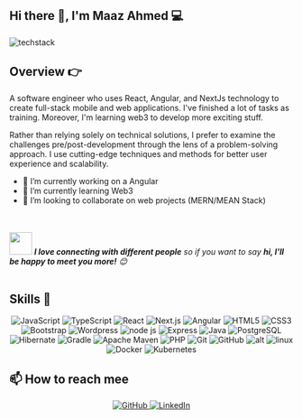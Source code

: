 ## Hi there 👋, I'm Maaz Ahmed 💻

<!-- TechStack -->
![techstack](https://user-images.githubusercontent.com/52347812/137624699-ce6bb7ee-eb84-46f1-ac69-c4b78b22db90.png)

<!-- Introduction -->
## **Overview 👉**
<p>A software engineer who uses React, Angular, and NextJs technology to create full-stack mobile and web applications. I've finished a lot of tasks as training. Moreover, I'm learning web3  to develop more exciting stuff.

Rather than relying solely on technical solutions, I prefer to examine the challenges pre/post-development through the lens of a problem-solving approach. I use cutting-edge techniques and methods for better user experience and scalability.</p>
- 🔭 I’m currently working on a Angular
- 🌱 I’m currently learning Web3
- 👯 I’m looking to collaborate on web projects (MERN/MEAN Stack)

<br><br>
<img src="https://media.giphy.com/media/LnQjpWaON8nhr21vNW/giphy.gif" width="40"> <em><b>I love connecting with different people</b> so if you want to say <b>hi, I'll be happy to meet you more!</b> :blush:</em>
<br><br>

## **Skills 🚀**
<p align="center">
<img src="https://img.shields.io/badge/JavaScript-F7DF1E?style=for-the-badge&logo=JavaScript&logoColor=white" alt="JavaScript"/>
<img src="https://img.shields.io/badge/TypeScript-007ACC?style=for-the-badge&logo=TypeScript&logoColor=white" alt="TypeScript"/>
<img src="https://img.shields.io/badge/React-1572B6?style=for-the-badge&logo=React&logoColor=white" alt="React"/>
<img src="https://img.shields.io/badge/Next.js-100000?style=for-the-badge&logo=Next.js&logoColor=white" alt="Next.js"/>
<img src="https://img.shields.io/badge/Angular-DD0031?style=for-the-badge&logo=Angular&logoColor=white" alt="Angular"/>
<img src="https://img.shields.io/badge/HTML5-E34F26?style=for-the-badge&logo=HTML5&logoColor=white" alt="HTML5"/>
<img src="https://img.shields.io/badge/CSS3-1572B6?style=for-the-badge&logo=CSS3&logoColor=white" alt="CSS3"/> 
<img src="https://img.shields.io/badge/Bootstrap-7952B3?style=for-the-badge&logo=Bootstrap&logoColor=white" alt="Bootstrap"/>
<img src="https://img.shields.io/badge/Wordpress-007ACC?style=for-the-badge&logo=Wordpress&logoColor=white" alt="Wordpress"/>
<img src="https://img.shields.io/badge/Node.js-339933?style=for-the-badge&logo=nodedotjs&logoColor=white" alt="node js"/>
<img src="https://img.shields.io/badge/Express-DD0031?style=for-the-badge&logo=Express&logoColor=white" alt="Express"/>
<img src="https://img.shields.io/badge/Java-ED8B00?style=for-the-badge&logo=java&logoColor=white" alt="Java"/> 
<img src="https://img.shields.io/badge/PostgreSQL-4169E1?style=for-the-badge&logo=PostgreSQL&logoColor=white" alt="PostgreSQL"/>
<img src="https://img.shields.io/badge/Hibernate-59666C?style=for-the-badge&logo=Hibernate&logoColor=white" alt="Hibernate"/>
<img src="https://img.shields.io/badge/Gradle-02303A?style=for-the-badge&logo=Gradle&logoColor=white" alt="Gradle"/> 
<img src="https://img.shields.io/badge/Apache Maven-777BB4?style=for-the-badge&logo=Apache Maven&logoColor=white" alt="Apache Maven"/>
<img src="https://img.shields.io/badge/PHP-777BB4?style=for-the-badge&logo=PHP&logoColor=white" alt="PHP"/>
<img src="https://img.shields.io/badge/GIT-E44C30?style=for-the-badge&logo=git&logoColor=white" alt="Git"/>
<img src="https://img.shields.io/badge/GitHub-100000?style=for-the-badge&logo=github&logoColor=white" alt="GitHub"/>
<img src="https://img.shields.io/badge/GitLab-330F63?style=for-the-badge&logo=gitlab&logoColor=white " alt="alt"/>
<img src="https://img.shields.io/badge/Linux-FCC624?style=for-the-badge&logo=linux&logoColor=black" alt="linux"/>
<img src="https://img.shields.io/badge/Docker-27338e?style=for-the-badge&logo=docker&logoColor=white" alt="Docker"/>
<img src="https://img.shields.io/badge/Kubernetes-326CE5?style=for-the-badge&logo=Kubernetes&logoColor=white" alt="Kubernetes"/>
</p>

## **📫 How to reach mee**
<p align="center">
<a href="https://github.com/maazakn">
  <img src="https://user-images.githubusercontent.com/58532023/171219272-a68dd897-a9c7-4826-b7e6-10ef84e6a0a8.png" alt="GitHub"/>
  </a>
<a href="https://www.linkedin.com/in/maaz-ahmed-khan-516569188/">
  <img src="https://user-images.githubusercontent.com/58532023/171219303-8839f911-21bf-453f-b517-9dd6ef9a873c.png" alt="LinkedIn"/>
</a>
</p>

